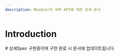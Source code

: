 ```yaml
---
description: Moodcar의 내부 API에 대한 상세 문서
---
```


# Introduction

\# 상세Spec 구현중이며 구현 완료 시  문서에 업데이트됩니다.
